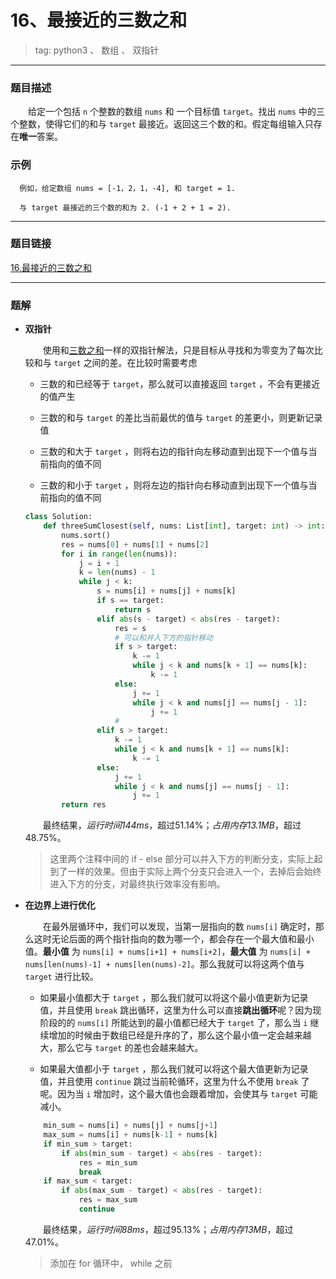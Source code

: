 # 16、最接近的三数之和
> tag: python3 、 数组 、 双指针

***
### 题目描述
&emsp;&emsp;给定一个包括 `n` 个整数的数组 `nums` 和 一个目标值 `target`。找出 `nums` 中的三个整数，使得它们的和与 `target` 最接近。返回这三个数的和。假定每组输入只存在**唯一**答案。

### 示例
```
  例如，给定数组 nums = [-1，2，1，-4], 和 target = 1.

  与 target 最接近的三个数的和为 2. (-1 + 2 + 1 = 2).
```
***
### 题目链接
[16.最接近的三数之和](https://leetcode-cn.com/problems/3sum-closest/)
***
### 题解
* **双指针**

  &emsp;&emsp;使用和[三数之和](..\solutions\15-3Sum-三数之和)一样的双指针解法，只是目标从寻找和为零变为了每次比较和与 `target` 之间的差。在比较时需要考虑
  + 三数的和已经等于 `target`，那么就可以直接返回 `target` ，不会有更接近的值产生

  + 三数的和与 `target` 的差比当前最优的值与 `target` 的差更小，则更新记录值

  + 三数的和大于 `target` ，则将右边的指针向左移动直到出现下一个值与当前指向的值不同

  + 三数的和小于 `target` ，则将左边的指针向右移动直到出现下一个值与当前指向的值不同

  ```python
  class Solution:
      def threeSumClosest(self, nums: List[int], target: int) -> int:
          nums.sort()
          res = nums[0] + nums[1] + nums[2]
          for i in range(len(nums)):
              j = i + 1
              k = len(nums) - 1
              while j < k:
                  s = nums[i] + nums[j] + nums[k]
                  if s == target:
                      return s
                  elif abs(s - target) < abs(res - target):
                      res = s
                      # 可以和并入下方的指针移动
                      if s > target:
                          k -= 1
                          while j < k and nums[k + 1] == nums[k]:
                              k -= 1
                      else:
                          j += 1
                          while j < k and nums[j] == nums[j - 1]:
                              j += 1
                      #
                  elif s > target:
                      k -= 1
                      while j < k and nums[k + 1] == nums[k]:
                          k -= 1
                  else:
                      j += 1
                      while j < k and nums[j] == nums[j - 1]:
                          j += 1
          return res
  ```
  &emsp;&emsp;最终结果，*运行时间144ms*，超过51.14%；*占用内存13.1MB*，超过48.75%。
  > 这里两个注释中间的 if - else 部分可以并入下方的判断分支，实际上起到了一样的效果。但由于实际上两个分支只会进入一个，去掉后会始终进入下方的分支，对最终执行效率没有影响。

* **在边界上进行优化**

  &emsp;&emsp;在最外层循环中，我们可以发现，当第一层指向的数 `nums[i]` 确定时，那么这时无论后面的两个指针指向的数为哪一个，都会存在一个最大值和最小值。**最小值** 为 `nums[i] + nums[i+1] + nums[i+2]`，**最大值** 为 `nums[i] + nums[len(nums)-1] + nums[len(nums)-2]`。那么我就可以将这两个值与 `target` 进行比较。

  + 如果最小值都大于 `target` ，那么我们就可以将这个最小值更新为记录值，并且使用 `break` 跳出循环，这里为什么可以直接**跳出循环**呢？因为现阶段的的 `nums[i]` 所能达到的最小值都已经大于 `target` 了，那么当 `i` 继续增加的时候由于数组已经是升序的了，那么这个最小值一定会越来越大，那么它与 `target` 的差也会越来越大。

  + 如果最大值都小于 `target` ，那么我们就可以将这个最大值更新为记录值，并且使用 `continue` 跳过当前轮循环，这里为什么不使用 `break` 了呢。因为当 `i` 增加时，这个最大值也会跟着增加，会使其与 `target` 可能减小。

  ```python
      min_sum = nums[i] + nums[j] + nums[j+1]
      max_sum = nums[i] + nums[k-1] + nums[k]
      if min_sum > target:
          if abs(min_sum - target) < abs(res - target):
              res = min_sum
              break
      if max_sum < target:
          if abs(max_sum - target) < abs(res - target):
              res = max_sum
              continue
  ```
  &emsp;&emsp;最终结果，*运行时间88ms*，超过95.13%；*占用内存13MB*，超过47.01%。
  > 添加在 for 循环中， while 之前
